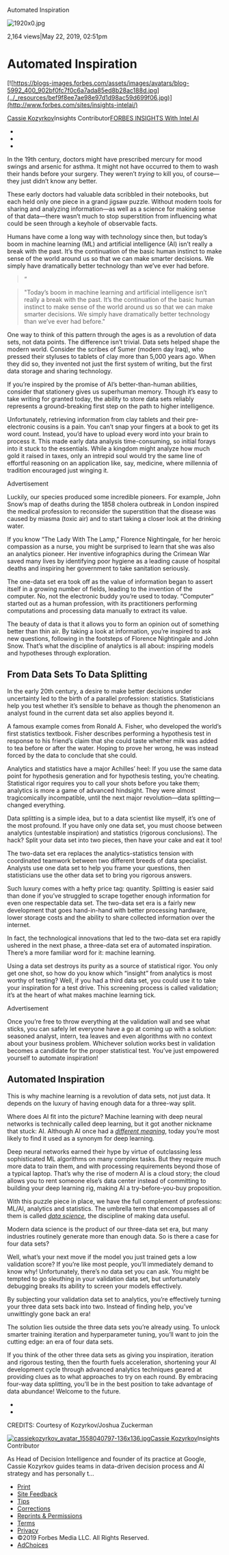 Automated Inspiration

![1920x0.jpg](../_resources/37d9b1545891c4b68ceab13195b51c0d.jpg)

2,164 views|May 22, 2019, 02:51pm

# Automated Inspiration

[![https://blogs-images.forbes.com/assets/images/avatars/blog-5992_400_902bf0fc7f0c6a7ada85ed8b28ac188d.jpg](../_resources/bef9f8ee7ae98e97d1d98ac59d699f06.jpg)](http://www.forbes.com/sites/insights-intelai/)

[Cassie Kozyrkov](https://www.forbes.com/sites/insights-intelai/people/cassiekozyrkov/)Insights Contributor[FORBES INSIGHTS With Intel AI](http://www.forbes.com/sites/insights-intelai/)

-
-
-

In the 19th century, doctors might have prescribed mercury for mood swings and arsenic for asthma. It might not have occurred to them to wash their hands before your surgery. They weren’t *trying* to kill you, of course—they just didn’t know any better.

These early doctors had valuable data scribbled in their notebooks, but each held only one piece in a grand jigsaw puzzle. Without modern tools for sharing and analyzing information—as well as a science for making sense of that data—there wasn’t much to stop superstition from influencing what could be seen through a keyhole of observable facts.

Humans have come a long way with technology since then, but today’s boom in machine learning (ML) and artificial intelligence (AI) isn’t really a break with the past. It’s the continuation of the basic human instinct to make sense of the world around us so that we can make smarter decisions. We simply have dramatically better technology than we’ve ever had before.

> “

> "Today’s boom in machine learning and artificial intelligence isn’t really a break with the past. It’s the continuation of the basic human instinct to make sense of the world around us so that we can make smarter decisions. We simply have dramatically better technology than we’ve ever had before."

One way to think of this pattern through the ages is as a revolution of data sets, not data points. The difference isn’t trivial. Data sets helped shape the modern world. Consider the scribes of Sumer (modern day Iraq), who pressed their styluses to tablets of clay more than 5,000 years ago. When they did so, they invented not just the first system of writing, but the first data storage and sharing technology.

If you’re inspired by the promise of AI’s better-than-human abilities, consider that stationery gives us superhuman memory. Though it’s easy to take writing for granted today, the ability to store data sets reliably represents a ground-breaking first step on the path to higher intelligence.

Unfortunately, retrieving information from clay tablets and their pre-electronic cousins is a pain. You can’t snap your fingers at a book to get its word count. Instead, you’d have to upload every word into your brain to process it. This made early data analysis time-consuming, so initial forays into it stuck to the essentials. While a kingdom might analyze how much gold it raised in taxes, only an intrepid soul would try the same line of effortful reasoning on an application like, say, medicine, where millennia of tradition encouraged just winging it.

Advertisement

Luckily, our species produced some incredible pioneers. For example, John Snow’s map of deaths during the 1858 cholera outbreak in London inspired the medical profession to reconsider the superstition that the disease was caused by miasma (toxic air) and to start taking a closer look at the drinking water.

If you know “The Lady With The Lamp,” Florence Nightingale, for her heroic compassion as a nurse, you might be surprised to learn that she was also an analytics pioneer. Her inventive infographics during the Crimean War saved many lives by identifying poor hygiene as a leading cause of hospital deaths and inspiring her government to take sanitation seriously.

The one-data set era took off as the value of information began to assert itself in a growing number of fields, leading to the invention of the computer. No, not the electronic buddy you’re used to today. “Computer” started out as a human profession, with its practitioners performing computations and processing data manually to extract its value.

The beauty of data is that it allows you to form an opinion out of something better than thin air. By taking a look at information, you’re inspired to ask new questions, following in the footsteps of Florence Nightingale and John Snow. That’s what the discipline of analytics is all about: inspiring models and hypotheses through exploration.

## **From Data Sets To Data Splitting**

In the early 20th century, a desire to make better decisions under uncertainty led to the birth of a parallel profession: statistics. Statisticians help you test whether it’s sensible to behave as though the phenomenon an analyst found in the current data set also applies beyond it.

A famous example comes from Ronald A. Fisher, who developed the world’s first statistics textbook. Fisher describes performing a hypothesis test in response to his friend’s claim that she could taste whether milk was added to tea before or after the water. Hoping to prove her wrong, he was instead forced by the data to conclude that she could.

Analytics and statistics have a major Achilles’ heel: If you use the same data point for hypothesis generation and for hypothesis testing, you’re cheating. Statistical rigor requires you to call your shots before you take them; analytics is more a game of advanced hindsight. They were almost tragicomically incompatible, until the next major revolution—data splitting—changed everything.

Data splitting is a simple idea, but to a data scientist like myself, it’s one of the most profound. If you have only one data set, you must choose between analytics (untestable inspiration) and statistics (rigorous conclusions). The hack? Split your data set into two pieces, then have your cake and eat it too!

The two-data set era replaces the analytics-statistics tension with coordinated teamwork between two different breeds of data specialist. Analysts use one data set to help you frame your questions, then statisticians use the other data set to bring you rigorous answers.

Such luxury comes with a hefty price tag: quantity. Splitting is easier said than done if you’ve struggled to scrape together enough information for even one respectable data set. The two-data set era is a fairly new development that goes hand-in-hand with better processing hardware, lower storage costs and the ability to share collected information over the internet.

In fact, the technological innovations that led to the two-data set era rapidly ushered in the next phase, a three-data set era of automated inspiration. There’s a more familiar word for it: machine learning.

Using a data set destroys its purity as a source of statistical rigor. You only get one shot, so how do you know which “insight” from analytics is most worthy of testing? Well, if you had a third data set, you could use it to take your inspiration for a test drive. This screening process is called validation; it’s at the heart of what makes machine learning tick.

Advertisement

Once you’re free to throw everything at the validation wall and see what sticks, you can safely let everyone have a go at coming up with a solution: seasoned analyst, intern, tea leaves and even algorithms with no context about your business problem. Whichever solution works best in validation becomes a candidate for the proper statistical test. You’ve just empowered yourself to automate inspiration!

## **Automated Inspiration**

This is why machine learning is a revolution of data sets, not just data. It depends on the luxury of having enough data for a three-way split.

Where does AI fit into the picture? Machine learning with deep neural networks is technically called deep learning, but it got another nickname that stuck: AI. Although AI once had a [*different meaning*](http://bit.ly/quaesita_ai), today you’re most likely to find it used as a synonym for deep learning.

Deep neural networks earned their hype by virtue of outclassing less sophisticated ML algorithms on many complex tasks. But they require much more data to train them, and with processing requirements beyond those of a typical laptop. That’s why the rise of modern AI is a cloud story; the cloud allows you to rent someone else’s data center instead of committing to building your deep learning rig, making AI a try-before-you-buy proposition.

With this puzzle piece in place, we have the full complement of professions: ML/AI, analytics and statistics. The umbrella term that encompasses all of them is called [*data science*](http://bit.ly/quaesita_datasci), the discipline of making data useful.

Modern data science is the product of our three-data set era, but many industries routinely generate more than enough data. So is there a case for four data sets?

Well, what’s your next move if the model you just trained gets a low validation score? If you’re like most people, you’ll immediately demand to know why! Unfortunately, there’s no data set you can ask. You might be tempted to go sleuthing in your validation data set, but unfortunately debugging breaks its ability to screen your models effectively.

By subjecting your validation data set to analytics, you’re effectively turning your three data sets back into two. Instead of finding help, you’ve unwittingly gone back an era!

The solution lies outside the three data sets you’re already using. To unlock smarter training iteration and hyperparameter tuning, you’ll want to join the cutting edge: an era of four data sets.

If you think of the other three data sets as giving you inspiration, iteration and rigorous testing, then the fourth fuels acceleration, shortening your AI development cycle through advanced analytics techniques geared at providing clues as to what approaches to try on each round. By embracing four-way data splitting, you’ll be in the best position to take advantage of data abundance! Welcome to the future.

*

*
CREDITS: Courtesy of Kozyrkov/Joshua Zuckerman

[![cassiekozyrkov_avatar_1558040797-136x136.jpg](../_resources/29302f3517e31b2d1c43b7f6484296d0.jpg)](https://www.forbes.com/sites/insights-intelai/people/cassiekozyrkov/)[Cassie Kozyrkov](https://www.forbes.com/sites/insights-intelai/people/cassiekozyrkov/)Insights Contributor

As Head of Decision Intelligence and founder of its practice at Google, Cassie Kozyrkov guides teams in data-driven decision process and AI strategy and has personally t...

- [Print]()
- [Site Feedback](https://www.forbes.com/mailto:feedback@forbes.com)
- [Tips](https://www.forbes.com/tips/)
- [Corrections](https://www.forbes.com/mailto:corrections@forbes.com?subject=Report%20Correction%3A%20Cassie%20Kozyrkov&body=Reporting%20Correction%20for%3A%0A%0ATitle%3A%20Automated%20Inspiration%0AAuthor%3A%20Cassie%20Kozyrkov%0AURL%3A%20https%3A%2F%2Fwww.forbes.com%2Fsites%2Finsights-intelai%2F2019%2F05%2F22%2Fautomated-inspiration%2F%0A%0A--%0A%0AYour%20Name%3A%0ACorrection%20Request%3A%0A%0A--%0A%0AThank%20you%20for%20reporting%20a%20correction.%20Forbes%20staff%20will%20review%20your%20concern%20shortly.)
- [Reprints & Permissions](https://www.parsintl.com/publication/forbes/)
- [Terms](https://www.forbes.com/terms/)
- [Privacy](https://www.forbes.com/fdc/privacy.html)
- ©2019 Forbes Media LLC. All Rights Reserved.
- [AdChoices](http://preferences-mgr.truste.com/?pid=forbes01)